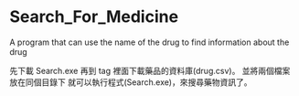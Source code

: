 # Search_For_Medicine

A program that can use the name of the drug to find information about the drug

先下載 Search.exe 再到 tag 裡面下載藥品的資料庫(drug.csv)。
並將兩個檔案放在同個目錄下
就可以執行程式(Search.exe)，來搜尋藥物資訊了。
